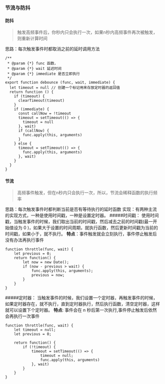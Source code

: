 ### 节流与防抖

#### 防抖
> 触发高频事件后，你秒内只会执行一次，如果n秒内高频事件再次被触发，则重新计算时间

思路：每次触发事件时都取消之前的延时调用方法

```
/**
 * @param {*} func 函数，
 * @param {*} wait 延迟时间
 * @param {*} immediate 是否立即执行
 */
export function debounce (func, wait, immediate) {
  let timeout = null // 创建一个标记用来存放定时器的返回值
  return function () {
    if (timeout) {
      clearTimeout(timeout)
    }
    if (immediate) {
      const callNow = !timeout
      timeout = setTimeout(() => {
        timeout = null
      }, wait)
      if (callNow) {
        func.apply(this, arguments)
      }
    } else {
      timeout = setTimeout(() => {
        func.apply(this, arguments)
      }, wait)
    }
  }
}
```

#### 节流
> 高频事件触发，但在n秒内只会执行一次，所以，节流会稀释函数的执行频率

思路：每次触发事件时都判断当前是否有等待执行的延时函数
实现：有两种主流的实现方式，一种是使用时间戳，一种是设置定时器。
#####时间戳：
使用时间戳，当触发事件的时候，我们取出当前的时间戳，然后减去之前的时间戳(最一开始值设为 0 )，如果大于设置的时间周期，就执行函数，然后更新时间戳为当前的时间戳，如果小于，就不执行。
**特点**：事件触发就会立刻执行，事件停止触发后没有办法再执行事件

```
function throttle(func, wait) {
    let previous = 0;
    return function() {
        let now = new Date();
        if (now - previous > wait) {
            func.apply(this, arguments);
            previous = now;
        }
    }
}
```
#####定时器：
当触发事件的时候，我们设置一个定时器，再触发事件的时候，如果定时器存在，就不执行，直到定时器执行，然后执行函数，清空定时器，这样就可以设置下个定时器。
**特点**: 事件会在 n 秒后第一次执行,事件停止触发后依然会再执行一次事件
```
function throttle(func, wait) {
    let timeout = null;
    let previous = 0;

    return function() {
        if (!timeout) {
            timeout = setTimeout(() => {
                timeout = null;
                func.apply(this, arguments)
            }, wait)
        }
    }
}
```